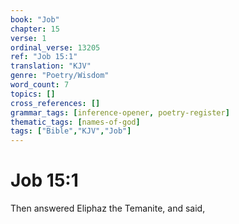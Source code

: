```yaml
---
book: "Job"
chapter: 15
verse: 1
ordinal_verse: 13205
ref: "Job 15:1"
translation: "KJV"
genre: "Poetry/Wisdom"
word_count: 7
topics: []
cross_references: []
grammar_tags: [inference-opener, poetry-register]
thematic_tags: [names-of-god]
tags: ["Bible","KJV","Job"]
---
```


# Job 15:1

Then answered Eliphaz the Temanite, and said,
